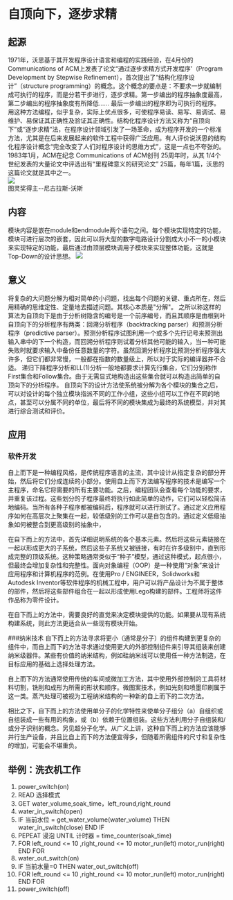 # 自顶向下，逐步求精
## 起源
1971年，沃思基于其开发程序设计语言和编程的实践经验，在4月份的 Communications of ACM上发表了论文“通过逐步求精方式开发程序’（Program Development by Stepwise Refinement），首次提出了“结构化程序设计”（structure programming）的概念。这个概念的要点是：不要求一步就编制成可执行的程序，而是分若干步进行，逐步求精。第一步编出的程序抽象度最高，第二步编出的程序抽象度有所降低…… 最后一步编出的程序即为可执行的程序。用这种方法编程，似乎复杂，实际上优点很多，可使程序易读、易写、易调试、易维护、易保证其正确性及验证其正确性。结构化程序设计方法又称为“自顶向下”或“逐步求精”法，在程序设计领域引发了一场革命，成为程序开发的一个标准方法，尤其是在后来发展起来的软件工程中获得广泛应用。有人评价说沃思的结构化程序设计概念“完全改变了人们对程序设计的思维方式”，这是一点也不夸张的。1983年1月，ACM在纪念 Communications of ACM创刊 25周年时，从其 1/4个世纪发表的大量论文中评选出有“里程碑意义的研究论文” 25篇，每年1篇，沃思的这篇论文就是其中之一。<br>
![](https://gss1.bdstatic.com/9vo3dSag_xI4khGkpoWK1HF6hhy/baike/c0%3Dbaike72%2C5%2C5%2C72%2C24/sign=964ecc5d8535e5dd8421ad8d17afcc8a/83025aafa40f4bfb2261b25b034f78f0f736180f.jpg)
<br>
图灵奖得主--尼古拉斯-沃斯<br>
## 内容
模块内容是嵌在module和endmodule两个语句之间。每个模块实现特定的功能，模块可进行层次的嵌套，因此可以将大型的数字电路设计分割成大小不一的小模块来实现特定的功能，最后通过由顶层模块调用子模块来实现整体功能，这就是Top-Down的设计思想。
![](https://img-blog.csdn.net/20171127174135373?watermark/2/text/aHR0cDovL2Jsb2cuY3Nkbi5uZXQvYXhjYXhjYXhj/font/5a6L5L2T/fontsize/400/fill/I0JBQkFCMA==/dissolve/70/gravity/SouthEast)

## 意义
将复杂的大问题分解为相对简单的小问题，找出每个问题的关键、重点所在，然后用精确的思维定性、定量地去描述问题。其核心本质是"分解"。
之所以称这样的算法为自顶向下是由于分析树隐含的编号是一个前序编号，而且其顺序是由根到叶自顶向下的分析程序有两类：回溯分析程序（backtracking parser）和预测分析程序（predictive parser）。预测分析程序试图利用一个或多个先行记号来预测出输入串中的下一个构造，而回溯分析程序则试着分析其他可能的输入，当一种可能失败时就要求输入中备份任意数量的字符。虽然回溯分析程序比预测分析程序强大许多，但它们都非常慢，一般都在指数的数量级上，所以对于实际的编译器并不合适。
递归下降程序分析和LL(1)分析一般地都要求计算先行集合，它们分别称作First集合和Follow集合。由于无需显式地构造出这些集合就可以构造出简单的自顶向下的分析程序。
自顶向下的设计方法使系统被分解为各个模块的集合之后，可以对设计的每个独立模块指派不同的工作小组，这些小组可以工作在不同的地点，甚至可以分属不同的单位，最后将不同的模块集成为最终的系统模型，并对其进行综合测试和评价。

## 应用
### 软件开发
自上而下是一种编程风格，是传统程序语言的主流，其中设计从指定复杂的部分开始，然后将它们分成连续的小部分。使用自上而下方法编写程序的技术是编写一个主程序，命名它将需要的所有主要功能。之后，编程团队会查看每个功能的要求，并重复该过程。这些划分的子程序最终将执行如此简单的动作，它们可以轻松简洁地编码。当所有各种子程序都被编码后，程序就可以进行测试了。通过定义应用程序如何在高层次上聚集在一起，较低级别的工作可以是自包含的。通过定义低级抽象如何被整合到更高级别的抽象中，

在自下而上的方法中，首先详细说明系统的各个基本元素。然后将这些元素链接在一起以形成更大的子系统，然后这些子系统又被链接，有时在许多级别中，直到形成完整的顶级系统。这种策略通常类似于“种子”模型，通过这种模式，起点很小，但最终会增加复杂性和完整性。面向对象编程（OOP）是一种使用“对象”来设计应用程序和计算机程序的范例。在使用Pro / ENGINEER，Solidworks和Autodesk Inventor等软件程序的机械工程中，用户可以将产品设计为不属于整体的部件，然后将这些部件组合在一起以形成使用Lego构建的部件。工程师将这件作品称为零件设计。

在自下而上的方法中，需要良好的直觉来决定模块提供的功能。如果要从现有系统构建系统，则此方法更适合从一些现有模块开始。

###纳米技术
自下而上的方法寻求将更小（通常是分子）的组件构建到更复杂的组件中，而自上而下的方法寻求通过使用更大的外部控制组件来引导其组装来创建纳米级器件。某些有价值的纳米结构，例如硅纳米线可以使用任一种方法制造，在目标应用的基础上选择处理方法。

自上而下的方法通常使用传统的车间或微加工方法，其中使用外部控制的工具将材料切割，铣削和成形为所需的形状和顺序。微图案技术，例如光刻和喷墨印刷属于这一类。蒸汽处理可被视为工程纳米结构的一种新的自上而下的二次方法。

相比之下，自下而上的方法使用单分子的化学特性来使单分子组分（a）自组织或自组装成一些有用的构象，或（b）依赖于位置组装。这些方法利用分子自组装和/或分子识别的概念。另见超分子化学。从广义上讲，这种自下而上的方法应该能够并行生产设备，并且比自上而下的方法便宜得多，但随着所需组件的尺寸和复杂性的增加，可能会不堪重负。

## 举例：洗衣机工作
1. power_switch(on)
2. READ 选择模式
3. GET water_volume,soak_time，left_round,right_round
4. water_in_switch(open)
5. IF 当前水位 = get_water_volume(water_volume) THEN
    water_in_switch(close)
    END IF
6. PEPEAT 浸泡
    UNTIL 计时器 = time_counter(soak_time)
7. FOR left_round <= 10 ,right_round <= 10
    motor_run(left)
    motor_run(right)
    END FOR
8. water_out_switch(on)
9. IF 当前水量=0 THEN
    water_out_switch(off)
10. FOR left_round <= 10 ,right_round <= 10
    motor_run(left)
    motor_run(right)
    END FOR
11. power_switch(off)